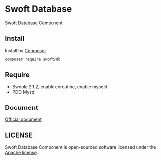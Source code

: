 # Swoft Database

Swoft Database Component

## Install

Install by [Composer](https://getcomposer.org)  

```bash
composer require swoft/db
```

## Require

- Swoole 2.1.2, enable coroutine, enable mysqld
- PDO Mysql

## Document

[Official document](https://doc.swoft.org)

## LICENSE

Swoft Database Component is open-sourced software licensed under the [Apache license](LICENSE).
